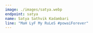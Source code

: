 ```yaml
---
image: ./images/satya.webp
endpoint: satya
name: Satya Sathvik Kadambari
line: "MaH LyF My RuLeS #powaiForever"
---
```

